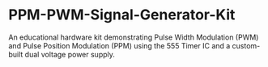 # PPM-PWM-Signal-Generator-Kit
An educational hardware kit demonstrating Pulse Width Modulation (PWM) and Pulse Position Modulation (PPM) using the 555 Timer IC and a custom-built dual voltage power supply.
